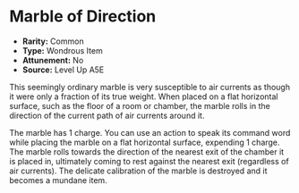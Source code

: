 
# Marble of Direction

* **Rarity:** Common
* **Type:** Wondrous Item
* **Attunement:** No
* **Source:** Level Up A5E


This seemingly ordinary marble is very susceptible to air currents as though it were only a fraction of its true weight. When placed on a flat horizontal surface, such as the floor of a room or chamber, the marble rolls in the direction of the current path of air currents around it.

The marble has 1 charge. You can use an action to speak its command word while placing the marble on a flat horizontal surface, expending 1 charge. The marble rolls towards the direction of the nearest exit of the chamber it is placed in, ultimately coming to rest against the nearest exit (regardless of air currents). The delicate calibration of the marble is destroyed and it becomes a mundane item.
